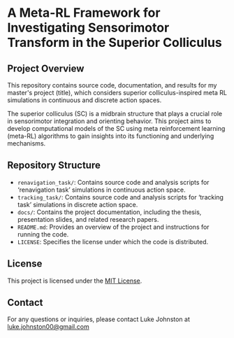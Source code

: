 # A Meta-RL Framework for Investigating Sensorimotor Transform in the Superior Colliculus 

## Project Overview

This repository contains source code, documentation, and results for my master's project (title), which considers superior colliculus-inspired meta RL simulations in continuous and discrete action spaces.

The superior colliculus (SC) is a midbrain structure that plays a crucial role in sensorimotor integration and orienting behavior. This project aims to develop computational models of the SC using meta reinforcement learning (meta-RL) algorithms to gain insights into its functioning and underlying mechanisms.

## Repository Structure

- `renavigation_task/`: Contains source code and analysis scripts for ‘renavigation task’ simulations in continuous action space.
- `tracking_task/`: Contains source code and analysis scripts for ‘tracking task’ simulations in discrete action space.
- `docs/`: Contains the project documentation, including the thesis, presentation slides, and related research papers.
- `README.md`: Provides an overview of the project and instructions for running the code.
- `LICENSE`: Specifies the license under which the code is distributed.

## License

This project is licensed under the [MIT License](LICENSE).

## Contact

For any questions or inquiries, please contact Luke Johnston at luke.johnston00@gmail.com

